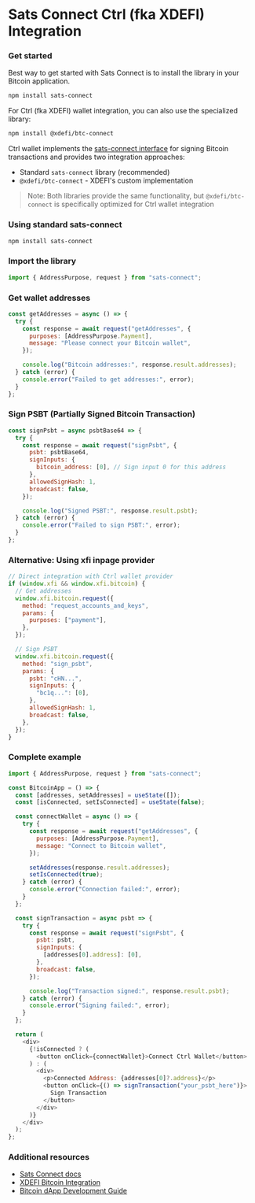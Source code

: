 # Sats Connect Ctrl (fka XDEFI) Integration

### Get started

Best way to get started with Sats Connect is to install the library in your Bitcoin application.

```bash
npm install sats-connect
```

For Ctrl (fka XDEFI) wallet integration, you can also use the specialized library:

```bash
npm install @xdefi/btc-connect
```

Ctrl wallet implements the [sats-connect interface](https://docs.xverse.app/sats-connect/) for signing Bitcoin transactions and provides two integration approaches:

- Standard `sats-connect` library (recommended)
- `@xdefi/btc-connect` - XDEFI's custom implementation

> Note: Both libraries provide the same functionality, but `@xdefi/btc-connect` is specifically optimized for Ctrl wallet integration

### Using standard sats-connect

```bash
npm install sats-connect
```

### Import the library

```javascript
import { AddressPurpose, request } from "sats-connect";
```

### Get wallet addresses

```javascript
const getAddresses = async () => {
  try {
    const response = await request("getAddresses", {
      purposes: [AddressPurpose.Payment],
      message: "Please connect your Bitcoin wallet",
    });

    console.log("Bitcoin addresses:", response.result.addresses);
  } catch (error) {
    console.error("Failed to get addresses:", error);
  }
};
```

### Sign PSBT (Partially Signed Bitcoin Transaction)

```javascript
const signPsbt = async psbtBase64 => {
  try {
    const response = await request("signPsbt", {
      psbt: psbtBase64,
      signInputs: {
        bitcoin_address: [0], // Sign input 0 for this address
      },
      allowedSignHash: 1,
      broadcast: false,
    });

    console.log("Signed PSBT:", response.result.psbt);
  } catch (error) {
    console.error("Failed to sign PSBT:", error);
  }
};
```

### Alternative: Using xfi inpage provider

```javascript
// Direct integration with Ctrl wallet provider
if (window.xfi && window.xfi.bitcoin) {
  // Get addresses
  window.xfi.bitcoin.request({
    method: "request_accounts_and_keys",
    params: {
      purposes: ["payment"],
    },
  });

  // Sign PSBT
  window.xfi.bitcoin.request({
    method: "sign_psbt",
    params: {
      psbt: "cHN...",
      signInputs: {
        "bc1q...": [0],
      },
      allowedSignHash: 1,
      broadcast: false,
    },
  });
}
```

### Complete example

```javascript
import { AddressPurpose, request } from "sats-connect";

const BitcoinApp = () => {
  const [addresses, setAddresses] = useState([]);
  const [isConnected, setIsConnected] = useState(false);

  const connectWallet = async () => {
    try {
      const response = await request("getAddresses", {
        purposes: [AddressPurpose.Payment],
        message: "Connect to Bitcoin wallet",
      });

      setAddresses(response.result.addresses);
      setIsConnected(true);
    } catch (error) {
      console.error("Connection failed:", error);
    }
  };

  const signTransaction = async psbt => {
    try {
      const response = await request("signPsbt", {
        psbt: psbt,
        signInputs: {
          [addresses[0].address]: [0],
        },
        broadcast: false,
      });

      console.log("Transaction signed:", response.result.psbt);
    } catch (error) {
      console.error("Signing failed:", error);
    }
  };

  return (
    <div>
      {!isConnected ? (
        <button onClick={connectWallet}>Connect Ctrl Wallet</button>
      ) : (
        <div>
          <p>Connected Address: {addresses[0]?.address}</p>
          <button onClick={() => signTransaction("your_psbt_here")}>
            Sign Transaction
          </button>
        </div>
      )}
    </div>
  );
};
```

### Additional resources

- [Sats Connect docs](https://docs.xverse.app/sats-connect/)
- [XDEFI Bitcoin Integration](./extension-bitcoin)
- [Bitcoin dApp Development Guide](./bitcoin)
